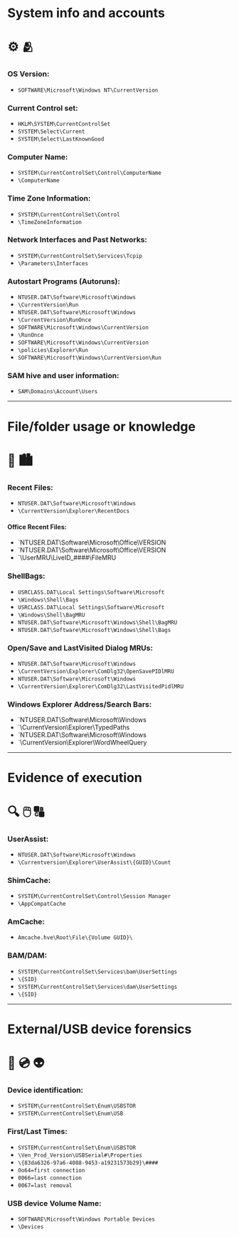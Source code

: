 # System info and accounts
# :gear: :people_hugging:
### OS Version:
- `SOFTWARE\Microsoft\Windows NT\CurrentVersion`
### Current Control set:
- `HKLM\SYSTEM\CurrentControlSet`
- `SYSTEM\Select\Current`
- `SYSTEM\Select\LastKnownGood`
### Computer Name:
- `SYSTEM\CurrentControlSet\Control\ComputerName`
- `\ComputerName`
### Time Zone Information:
- `SYSTEM\CurrentControlSet\Control`
- `\TimeZoneInformation`
### Network Interfaces and Past Networks:
- `SYSTEM\CurrentControlSet\Services\Tcpip`
- `\Parameters\Interfaces`
### Autostart Programs (Autoruns):
- `NTUSER.DAT\Software\Microsoft\Windows`
- `\CurrentVersion\Run`
- `NTUSER.DAT\Software\Microsoft\Windows`
- `\CurrentVersion\RunOnce`
- `SOFTWARE\Microsoft\Windows\CurrentVersion`
- `\RunOnce`
- `SOFTWARE\Microsoft\Windows\CurrentVersion`
- `\policies\Explorer\Run`
- `SOFTWARE\Microsoft\Windows\CurrentVersion\Run`
### SAM hive and user information:
- `SAM\Domains\Account\Users`

---
# File/folder usage or knowledge
# :file_folder: :cityscape: 
### Recent Files:
- `NTUSER.DAT\Software\Microsoft\Windows`
- `\CurrentVersion\Explorer\RecentDocs`
#### Office Recent Files:
- `NTUSER.DAT\Software\Microsoft\Office\VERSION
- `NTUSER.DAT\Software\Microsoft\Office\VERSION
- `\UserMRU\LiveID_####\FileMRU
### ShellBags:
- `USRCLASS.DAT\Local Settings\Software\Microsoft`
- `\Windows\Shell\Bags`
- `USRCLASS.DAT\Local Settings\Software\Microsoft`
- `\Windows\Shell\BagMRU`
- `NTUSER.DAT\Software\Microsoft\Windows\Shell\BagMRU`
- `NTUSER.DAT\Software\Microsoft\Windows\Shell\Bags`
### Open/Save and LastVisited Dialog MRUs:
- `NTUSER.DAT\Software\Microsoft\Windows`
- `\CurrentVersion\Explorer\ComDlg32\OpenSavePIDlMRU`
- `NTUSER.DAT\Software\Microsoft\Windows`
- `\CurrentVersion\Explorer\ComDlg32\LastVisitedPidlMRU`
### Windows Explorer Address/Search Bars:
- `NTUSER.DAT\Software\Microsoft\Windows
- `\CurrentVersion\Explorer\TypedPaths
- `NTUSER.DAT\Software\Microsoft\Windows
- `\CurrentVersion\Explorer\WordWheelQuery

---
# Evidence of execution
# :mag: :computer_mouse: :capital_abcd:
### UserAssist:
- `NTUSER.DAT\Software\Microsoft\Windows`
- `\Currentversion\Explorer\UserAssist\{GUID}\Count`
### ShimCache:
- `SYSTEM\CurrentControlSet\Control\Session Manager`
- `\AppCompatCache`
### AmCache:
- `Amcache.hve\Root\File\{Volume GUID}\`
### BAM/DAM:
- `SYSTEM\CurrentControlSet\Services\bam\UserSettings`
- `\{SID}`
- `SYSTEM\CurrentControlSet\Services\dam\UserSettings`
- `\{SID}`
---
# External/USB device forensics
# :floppy_disk: :cd: :alien:
### Device identification:
- `SYSTEM\CurrentControlSet\Enum\USBSTOR`
- `SYSTEM\CurrentControlSet\Enum\USB`
### First/Last Times:
- `SYSTEM\CurrentControlSet\Enum\USBSTOR`
- `\Ven_Prod_Version\USBSerial#\Properties`
- `\{83da6326-97a6-4088-9453-a19231573b29}\####`
- `Oo64=first connection`
- `0066=last connection`
- `0067=last removal`
### USB device Volume Name:
- `SOFTWARE\Microsoft\Windows Portable Devices`
- `\Devices`
